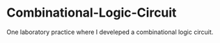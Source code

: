 # Combinational-Logic-Circuit
One laboratory practice where I develeped a combinational logic circuit.
